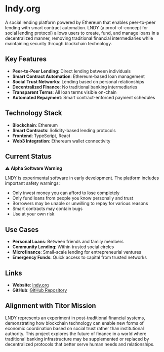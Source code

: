 # lndy.org

A social lending platform powered by Ethereum that enables peer-to-peer lending with smart contract automation. LNDY (a proof-of-concept for social lending protocol) allows users to create, fund, and manage loans in a decentralized manner, removing traditional financial intermediaries while maintaining security through blockchain technology.

## Key Features

- **Peer-to-Peer Lending**: Direct lending between individuals
- **Smart Contract Automation**: Ethereum-based loan management
- **Social Trust Networks**: Lending based on personal relationships
- **Decentralized Finance**: No traditional banking intermediaries
- **Transparent Terms**: All loan terms visible on-chain
- **Automated Repayment**: Smart contract-enforced payment schedules

## Technology Stack

- **Blockchain**: Ethereum
- **Smart Contracts**: Solidity-based lending protocols
- **Frontend**: TypeScript, React
- **Web3 Integration**: Ethereum wallet connectivity

## Current Status

⚠️ **Alpha Software Warning**

LNDY is experimental software in early development. The platform includes important safety warnings:

- Only invest money you can afford to lose completely
- Only fund loans from people you know personally and trust
- Borrowers may be unable or unwilling to repay for various reasons
- Smart contracts may contain bugs
- Use at your own risk

## Use Cases

- **Personal Loans**: Between friends and family members
- **Community Lending**: Within trusted social circles
- **Microfinance**: Small-scale lending for entrepreneurial ventures
- **Emergency Funds**: Quick access to capital from trusted networks

## Links

- **Website**: [lndy.org](https://lndy.org)
- **GitHub**: [GitHub Repository](https://github.com/pierce403/lndy)

## Alignment with Titor Mission

LNDY represents an experiment in post-traditional financial systems, demonstrating how blockchain technology can enable new forms of economic coordination based on social trust rather than institutional authority. This project explores the future of finance in a world where traditional banking infrastructure may be supplemented or replaced by decentralized protocols that better serve human needs and relationships.
